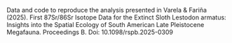 Data and code to reproduce the analysis presented in Varela & Fariña (2025). First 87Sr/86Sr Isotope Data for the Extinct Sloth Lestodon armatus: Insights into the Spatial Ecology of South American Late Pleistocene Megafauna. Proceedings B. Doi: 10.1098/rspb.2025-0309
